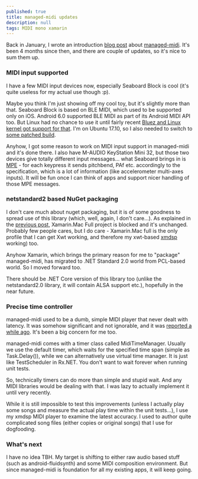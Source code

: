 ```yaml
---
published: true
title: managed-midi updates
description: null
tags: MIDI mono xamarin
---
```


Back in January, I wrote an introduction [blog post](https://dev.to/atsushieno/managed-midi-the-truly-cross-platform-net-midi-api-56hk) about [managed-midi](https://github.com/atsushieno/managed-midi). It's been 4 months since then, and there are couple of updates, so it's nice to sum them up.

### MIDI input supported

I have a few MIDI input devices now, especially Seaboard Block is cool (it's quite useless for my actual use though :p).

Maybe you think I'm just showing off my cool toy, but it's slightly more than that. Seaboard Block is based on BLE MIDI, which used to be supported only on iOS. Android 6.0 supported BLE MIDI as part of its Android MIDI API too. But Linux had no chance to use it until fairly recent [Bluez and Linux kernel got support for that](https://blog.felipetonello.com/2017/01/13/midi-over-bluetooth-low-energy-on-linux-finally-accepted/). I'm on Ubuntu 17.10, so I also needed to switch to [some patched build](https://bugs.launchpad.net/ubuntu/+source/bluez/+bug/1713017).

Anyhow, I got some reason to work on MIDI input support in managed-midi and it's done there. I also have M-AUDIO KeyStation Mini 32, but those two devices give totally different input messages... what Seaboard brings in is [MPE](http://expressiveness.org/2015/04/24/midi-specifications-for-multidimensional-polyphonic-expression-mpe) - for each keypress it sends pitchbend, PAf etc. accordingly to the specification, which is a lot of information (like accelerometer multi-axes inputs). It will be fun once I can think of apps and support nicer handling of those MPE messages.

### netstandard2 based NuGet packaging

I don't care much about nuget packaging, but it is of some goodness to spread use of this library (which, well, again, I don't care...). As explained in the [previous post](https://dev.to/atsushieno/managed-midi-the-truly-cross-platform-net-midi-api-56hk), Xamarin.Mac Full project is blocked and it's unchanged. Probably few people cares, but I do care - Xamarin.Mac full is the only profile that I can get Xwt working, and therefore my xwt-based [xmdsp](https://github.com/atsushieno/xmdsp) working) too.

Anyhow Xamarin, which brings the primary reason for me to "package" managed-midi, has migrated to .NET Standard 2.0 world from PCL-based world. So I moved forward too.

There should be .NET Core version of this library too (unlike the netstandard2.0 library, it will contain ALSA support etc.), hopefully in the near future.

### Precise time controller

managed-midi used to be a dumb, simple MIDI player that never dealt with latency. It was somehow significant and not ignorable, and it was [reported a while ago](https://github.com/atsushieno/managed-midi/issues/14). It's been a big concern for me too.

managed-midi comes with a timer class called MidiTimeManager. Usually we use the default timer, which waits for the specified time span (simple as Task.Delay()), while we can alternatively use virtual time manager. It is just like TestScheduler in Rx.NET. You don't want to wait forever when running unit tests.

So, technically timers can do more than simple and stupid wait. And any MIDI libraries would be dealing with that. I was lazy to actually implement it until very recently.

While it is still impossible to test this improvements (unless I actually play some  songs and measure the actual play time within the unit tests...), I use my xmdsp MIDI player to examine the latest accuracy. I used to author quite complicated song files (either copies or original songs) that I use for dogfooding.

### What's next

I have no idea TBH. My target is shifting to either raw audio based stuff (such as android-fluidsynth) and some MIDI composition environment. But since managed-midi is foundation for all my existing apps, it will keep going.